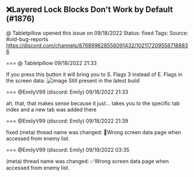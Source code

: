 ## ❌Layered Lock Blocks Don't Work by Default (#1876)
@ Tabletpillow opened this issue on 09/18/2022
Status: fixed
Tags: 
Source: #old-bug-reports https://discord.com/channels/876899628556091432/1021172095587188836


=== @ Tabletpillow 09/18/2022 21:33

If you press this button it will bring you to S. Flags 3 instead of E. Flags in the screen data:
![image](https://cdn.discordapp.com/attachments/1021172095587188836/1021172098355449876/unknown.png?ex=65e4eca0&is=65d277a0&hm=332dc041cd8f25cf0ea854c4aa21d6b824f24d7e2d81306bdec3b54690c8326e&)
Still present in the latest build

=== @EmilyV99 (discord: Emily) 09/18/2022 21:33

ah, that, that makes sense
because it just... takes you to the specific tab index
and a new tab was added there

=== @EmilyV99 (discord: Emily) 09/18/2022 21:39

fixed
(meta) thread name was changed: 💊Wrong screen data page when accessed from enemy list.

=== @EmilyV99 (discord: Emily) 09/19/2022 03:35

(meta) thread name was changed: ✅Wrong screen data page when accessed from enemy list.

